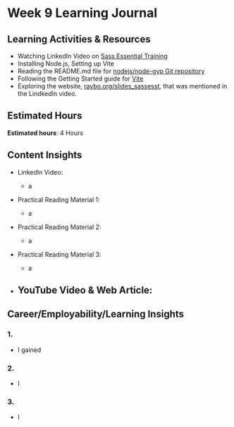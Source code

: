 # Week 9 Learning Journal <br/>

## Learning Activities & Resources
* Watching LinkedIn Video on [Sass Essential Training](https://www.linkedin.com/learning/sass-essential-training-15630917/sass-requirements?u=2223545)
* Installing Node.js, Setting up Vite
* Reading the README.md file for [nodejs/node-gyp Git repository](https://github.com/nodejs/node-gyp#on-windows)
* Following the Getting Started guide for [Vite](https://vitejs.dev/guide/)
* Exploring the website, [raybo.org/slides_sassesst](https://raybo.org/slides_sassesst/#/), that was mentioned in the LindkedIn video. 



## Estimated Hours
**Estimated hours**: 4 Hours

## Content Insights
* LinkedIn Video: 
  - a


* Practical Reading Material 1: 
  - a


* Practical Reading Material 2: 
  - a


* Practical Reading Material 3: 
  - a 



* YouTube Video & Web Article: 
   - 


## Career/Employability/Learning Insights

### 1. <br>
  - I gained 


### 2. <br>
  - I


### 3.  <br>
  - I